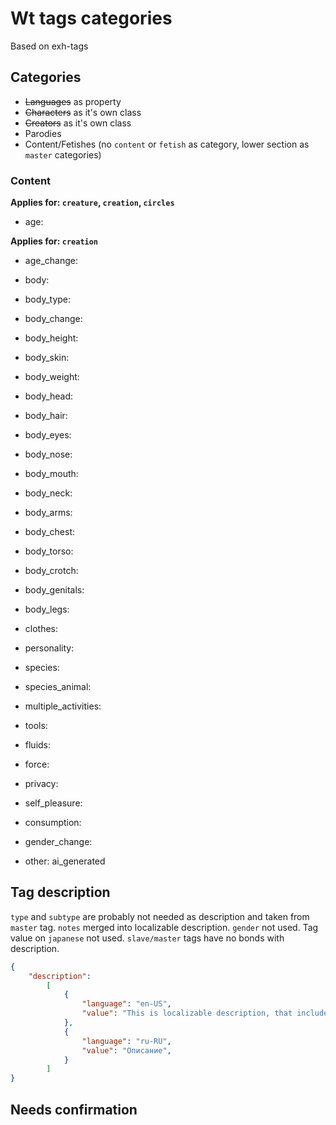 # Wt tags categories

Based on exh-tags

## Categories

- ~~Languages~~ as property
- ~~Characters~~ as it's own class
- ~~Creators~~ as it's own class
- Parodies
- Content/Fetishes (no `content` or `fetish` as category, lower section as `master` categories)

### Content

**Applies for: `creature`, `creation`, `circles`**
- age: 

**Applies for: `creation`**
- age_change: 

- body:

- body_type:

- body_change:

- body_height:

- body_skin:

- body_weight:

- body_head:

- body_hair:

- body_eyes:

- body_nose:

- body_mouth:

- body_neck:

- body_arms: 

- body_chest:

- body_torso:

- body_crotch:

- body_genitals:

- body_legs:

- clothes:

- personality:

- species:

- species_animal:

- multiple_activities:

- tools:

- fluids:

- force:

- privacy:

- self_pleasure:

- consumption:

- gender_change: 

- other: ai_generated

## Tag description

`type` and `subtype` are probably not needed as description and taken from `master` tag. `notes` merged into localizable description. `gender` not used.
Tag value on `japanese` not used. `slave/master` tags have no bonds with description.

```json
{
    "description":
        [
            {
                "language": "en-US",
                "value": "This is localizable description, that includes formatted text and notes",
            },
            {
                "language": "ru-RU",
                "value": "Описание",
            }
        ]
}
```

## Needs confirmation


